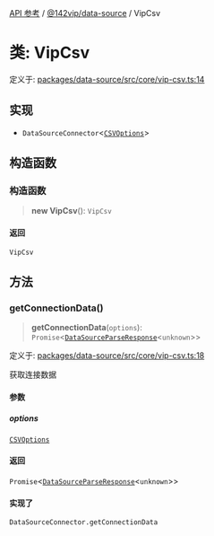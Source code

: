 [API 参考](../../../index.md) / [@142vip/data-source](../index.md) / VipCsv

# 类: VipCsv

定义于: [packages/data-source/src/core/vip-csv.ts:14](https://github.com/142vip/core-x/blob/b6807ccf6c96718daee70c368eee9968a0b34d48/packages/data-source/src/core/vip-csv.ts#L14)

## 实现

- `DataSourceConnector`\<[`CSVOptions`](../interfaces/CSVOptions.md)\>

## 构造函数

### 构造函数

> **new VipCsv**(): `VipCsv`

#### 返回

`VipCsv`

## 方法

### getConnectionData()

> **getConnectionData**(`options`): `Promise`\<[`DataSourceParseResponse`](../interfaces/DataSourceParseResponse.md)\<`unknown`\>\>

定义于: [packages/data-source/src/core/vip-csv.ts:18](https://github.com/142vip/core-x/blob/b6807ccf6c96718daee70c368eee9968a0b34d48/packages/data-source/src/core/vip-csv.ts#L18)

获取连接数据

#### 参数

##### options

[`CSVOptions`](../interfaces/CSVOptions.md)

#### 返回

`Promise`\<[`DataSourceParseResponse`](../interfaces/DataSourceParseResponse.md)\<`unknown`\>\>

#### 实现了

`DataSourceConnector.getConnectionData`
